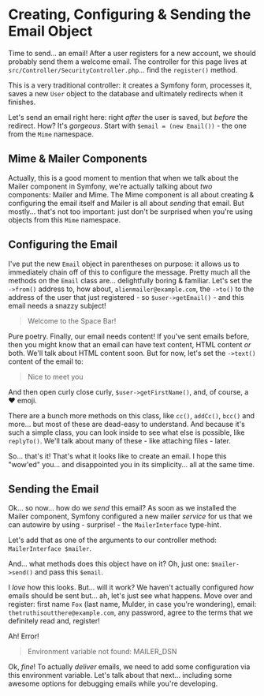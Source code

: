 # Creating, Configuring & Sending the Email Object

Time to send... an email! After a user registers for a new account, we should
probably send them a welcome email. The controller for this page lives at
`src/Controller/SecurityController.php`... find the `register()` method.

This is a very traditional controller: it creates a Symfony form, processes it,
saves a new `User` object to the database and ultimately redirects when it finishes.

Let's send an email right here: right *after* the user is saved, but *before*
the redirect. How? It's *gorgeous*. Start with `$email = (new Email())` - the
one from the `Mime` namespace.

## Mime & Mailer Components

Actually, this is a good moment to mention that when we talk about the Mailer
component in Symfony, we're actually talking about *two* components: Mailer and
Mime. The Mime component is all about creating & configuring the email itself and
Mailer is all about *sending* that email. But mostly... that's not too important:
just don't be surprised when you're using objects from this `Mime` namespace.

## Configuring the Email

I've put the new `Email` object in parentheses on purpose: it allows us to
immediately chain off of this to configure the message. Pretty much all the methods
on the `Email` class are... delightfully boring & familiar. Let's set the `->from()`
address to, how about, `alienmailer@example.com`, the `->to()` to the address of
the user that just registered - so `$user->getEmail()` - and this email needs
a snazzy subject!

> Welcome to the Space Bar!

Pure poetry. Finally, our email needs content! If you've sent emails before,
then you might know that an email can have text content, HTML content *or* both.
We'll talk about HTML content soon. But for now, let's set the `->text()` content
of the email to:

> Nice to meet you

And then open curly close curly, `$user->getFirstName()`, and, of course, a ❤️ emoji.

There are a bunch more methods on this class, like `cc()`, `addCc()`, `bcc()`
and more... but most of these are dead-easy to understand. And because it's such
a simple class, you can look inside to see what else is possible, like `replyTo()`.
We'll talk about many of these - like attaching files - later.

So... that's it! That's what it looks like to create an email. I hope this "wow'ed"
you... and disappointed you in its simplicity... all at the same time.

## Sending the Email

Ok... so now... how do we *send* this email? As soon as we installed the Mailer
component, Symfony configured a new mailer *service* for us that we can autowire
by using - surprise! - the `MailerInterface` type-hint.

Let's add that as one of the arguments to our controller method:
`MailerInterface $mailer`.

And... what methods does this object have on it? Oh, just one:
`$mailer->send()` and pass this `$email`.

I *love* how this looks. But... will it work? We haven't actually configured *how*
emails should be sent but... ah, let's just see what happens. Move over and register:
first name `Fox` (last name, Mulder, in case you're wondering), email:
`thetruthisoutthere@example.com`, any password, agree to the terms that we definitely
read and, register!

Ah! Error!

> Environment variable not found: MAILER_DSN

Ok, *fine*! To actually *deliver* emails, we need to add some configuration via
this environment variable. Let's talk about that next... including some awesome
options for debugging emails while you're developing.

